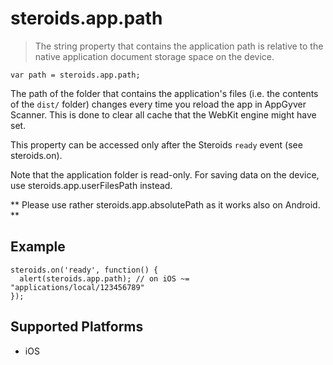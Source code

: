 steroids.app.path
=================

  > The string property that contains the application path is relative to the native application document storage space on the device.

    var path = steroids.app.path;

The path of the folder that contains the application's files (i.e. the contents of the `dist/` folder) changes every time you reload the app in AppGyver Scanner. This is done to clear all cache that the WebKit engine might have set.

This property can be accessed only after the Steroids `ready` event (see steroids.on).

Note that the application folder is read-only. For saving data on the device, use steroids.app.userFilesPath instead.

** Please use rather steroids.app.absolutePath as it works also on Android. **

Example
-------

    steroids.on('ready', function() {
      alert(steroids.app.path); // on iOS ~= "applications/local/123456789"
    });

Supported Platforms
-------------------

- iOS
